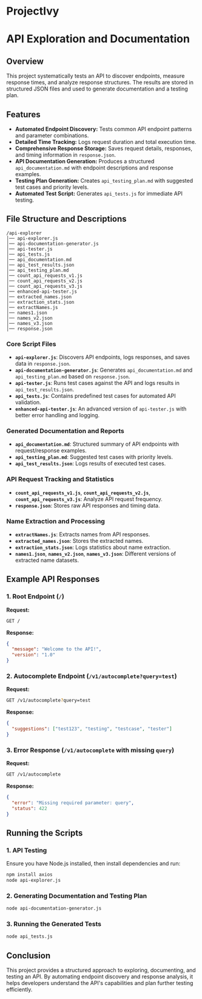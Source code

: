 ﻿# ProjectIvy
# API Exploration and Documentation

## Overview
This project systematically tests an API to discover endpoints, measure response times, and analyze response structures. The results are stored in structured JSON files and used to generate documentation and a testing plan.

## Features
- **Automated Endpoint Discovery:** Tests common API endpoint patterns and parameter combinations.
- **Detailed Time Tracking:** Logs request duration and total execution time.
- **Comprehensive Response Storage:** Saves request details, responses, and timing information in `response.json`.
- **API Documentation Generation:** Produces a structured `api_documentation.md` with endpoint descriptions and response examples.
- **Testing Plan Generation:** Creates `api_testing_plan.md` with suggested test cases and priority levels.
- **Automated Test Script:** Generates `api_tests.js` for immediate API testing.

## File Structure and Descriptions
```
/api-explorer
│── api-explorer.js
│── api-documentation-generator.js
│── api-tester.js
│── api_tests.js
│── api_documentation.md
│── api_test_results.json
│── api_testing_plan.md
│── count_api_requests_v1.js
│── count_api_requests_v2.js
│── count_api_requests_v3.js
│── enhanced-api-tester.js
│── extracted_names.json
│── extraction_stats.json
│── extractNames.js
│── names1.json
│── names_v2.json
│── names_v3.json
│── response.json
```

### **Core Script Files**
- **`api-explorer.js`**: Discovers API endpoints, logs responses, and saves data in `response.json`.
- **`api-documentation-generator.js`**: Generates `api_documentation.md` and `api_testing_plan.md` based on `response.json`.
- **`api-tester.js`**: Runs test cases against the API and logs results in `api_test_results.json`.
- **`api_tests.js`**: Contains predefined test cases for automated API validation.
- **`enhanced-api-tester.js`**: An advanced version of `api-tester.js` with better error handling and logging.

### **Generated Documentation and Reports**
- **`api_documentation.md`**: Structured summary of API endpoints with request/response examples.
- **`api_testing_plan.md`**: Suggested test cases with priority levels.
- **`api_test_results.json`**: Logs results of executed test cases.

### **API Request Tracking and Statistics**
- **`count_api_requests_v1.js`**, **`count_api_requests_v2.js`**, **`count_api_requests_v3.js`**: Analyze API request frequency.
- **`response.json`**: Stores raw API responses and timing data.

### **Name Extraction and Processing**
- **`extractNames.js`**: Extracts names from API responses.
- **`extracted_names.json`**: Stores the extracted names.
- **`extraction_stats.json`**: Logs statistics about name extraction.
- **`names1.json`**, **`names_v2.json`**, **`names_v3.json`**: Different versions of extracted name datasets.

## **Example API Responses**
### **1. Root Endpoint (`/`)**
**Request:**
```sh
GET /
```
**Response:**
```json
{
  "message": "Welcome to the API!",
  "version": "1.0"
}
```

### **2. Autocomplete Endpoint (`/v1/autocomplete?query=test`)**
**Request:**
```sh
GET /v1/autocomplete?query=test
```
**Response:**
```json
{
  "suggestions": ["test123", "testing", "testcase", "tester"]
}
```

### **3. Error Response (`/v1/autocomplete` with missing `query`)**
**Request:**
```sh
GET /v1/autocomplete
```
**Response:**
```json
{
  "error": "Missing required parameter: query",
  "status": 422
}
```

## **Running the Scripts**
### **1. API Testing**
Ensure you have Node.js installed, then install dependencies and run:
```sh
npm install axios
node api-explorer.js
```

### **2. Generating Documentation and Testing Plan**
```sh
node api-documentation-generator.js
```

### **3. Running the Generated Tests**
```sh
node api_tests.js
```

## **Conclusion**
This project provides a structured approach to exploring, documenting, and testing an API. By automating endpoint discovery and response analysis, it helps developers understand the API's capabilities and plan further testing efficiently.


